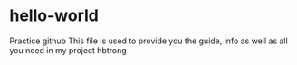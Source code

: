 # hello-world
Practice github
This file is used to provide you the guide, info as well as all you need in my project
hbtrong
